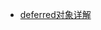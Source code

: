 - [deferred对象详解](http://www.ruanyifeng.com/blog/2011/08/a_detailed_explanation_of_jquery_deferred_object.html)
